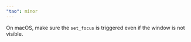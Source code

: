 ```yaml
---
"tao": minor
---
```


On macOS, make sure the `set_focus` is triggered even if the window is not visible.
